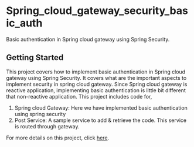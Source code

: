 # Spring_cloud_gateway_security_basic_auth

Basic authentication in Spring cloud gateway using Spring Security.

## Getting Started

This project covers how to implement basic authentication in Spring cloud gateway using Spring Security. It covers what are the important aspects to implement security in spring cloud gateway. 
Since Spring cloud gateway is reactive application, implementing basic authentication is little bit different that non-reactive application. This project includes code for,
1) Spring cloud Gateway: Here we have implemented basic authentication using spring security
2) Post Service: A sample service to add & retrieve the code. This service is routed through gateway.


For more details on this project, click [here](https://effortlesscodelearning.com/blog/how-to-implement-basic-authentication-with-spring-cloud-gateway).
